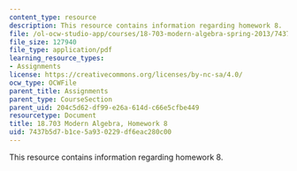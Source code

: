 ```yaml
---
content_type: resource
description: This resource contains information regarding homework 8.
file: /ol-ocw-studio-app/courses/18-703-modern-algebra-spring-2013/7437b5d7b1ce5a930229df6eac280c00_MIT18_703S13_h8.pdf
file_size: 127940
file_type: application/pdf
learning_resource_types:
- Assignments
license: https://creativecommons.org/licenses/by-nc-sa/4.0/
ocw_type: OCWFile
parent_title: Assignments
parent_type: CourseSection
parent_uid: 204c5d62-df99-e26a-614d-c66e5cfbe449
resourcetype: Document
title: 18.703 Modern Algebra, Homework 8
uid: 7437b5d7-b1ce-5a93-0229-df6eac280c00
---
```

This resource contains information regarding homework 8.